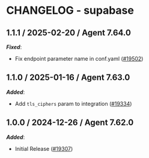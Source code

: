 # CHANGELOG - supabase

<!-- towncrier release notes start -->

## 1.1.1 / 2025-02-20 / Agent 7.64.0

***Fixed***:

* Fix endpoint parameter name in conf.yaml ([#19502](https://github.com/DataDog/integrations-core/pull/19502))

## 1.1.0 / 2025-01-16 / Agent 7.63.0

***Added***:

* Add `tls_ciphers` param to integration ([#19334](https://github.com/DataDog/integrations-core/pull/19334))

## 1.0.0 / 2024-12-26 / Agent 7.62.0

***Added***:

* Initial Release ([#19307](https://github.com/DataDog/integrations-core/pull/19307))
